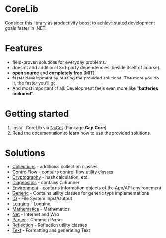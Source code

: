 # CoreLib

Consider this library as productivity boost to achieve stated development goals faster in .NET.

# Features

* field-proven solutions for everyday problems.
* doesn't add additional 3rd-party dependencies (beside itself of course).
* **open source** and **completely free** (MIT).
* faster development by reusing the provided solutions. The more you do it, the faster you'll go.
* And most important of all: Development feels even more like "**batteries included**".

# Getting started

1. Install CoreLib via [NuGet](https://www.nuget.org/packages/Cap.Core/) 
(Package **Cap.Core**) 
2. Read the documentation to learn how to use the provided solutions

# Solutions
* [Collections](./Core/Doc/Collections.md) - additional collection classes
* [ControlFlow](./Core/Doc/ControlFlow.md) - contains control flow utility classes
* [Cryptography](./Core/Doc/Cryptography.md) - hash calculation, etc.
* [Diagnostics](./Core/Doc/Diagnostics.md) - contains CliRunner
* [Environment](./Core/Doc/Environment.md) - contains information objects of the App/API environement
* [Generic](./Core/Doc/Generic.md) - Contains utility classes for generic type implementations
* [IO](./Core/Doc/IO.md) - File System Input/Output
* [Logging](./Core/Doc/Logging.md) - Logging
* [Mathematics](./Core/Doc/Mathematics.md) - Mathematics
* [Net](./Core/Doc/Net.md) - Internet and Web
* [Parser](./Core/Doc/Parser.md) - Common Parser
* [Reflection](./Core/Doc/Reflection.md) - Reflection utility classes
* [Text](./Core/Doc/Text.md) - Formatting and generating Text
